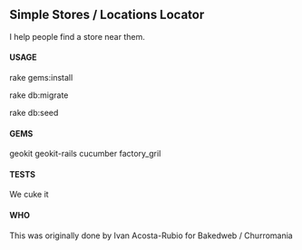 ## Simple Stores / Locations Locator

I help people find a store near them.

#### USAGE

rake gems:install

rake db:migrate

rake db:seed

#### GEMS 

geokit
geokit-rails
cucumber
factory_gril

#### TESTS

We cuke it

#### WHO

This was originally done by Ivan Acosta-Rubio for Bakedweb / Churromania

